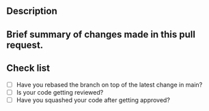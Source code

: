 ## Description

Brief summary of changes made in this pull request.
- 

## Check list

- [ ] Have you rebased the branch on top of the latest change in main?
- [ ] Is your code getting reviewed?
- [ ] Have you squashed your code after getting approved?
